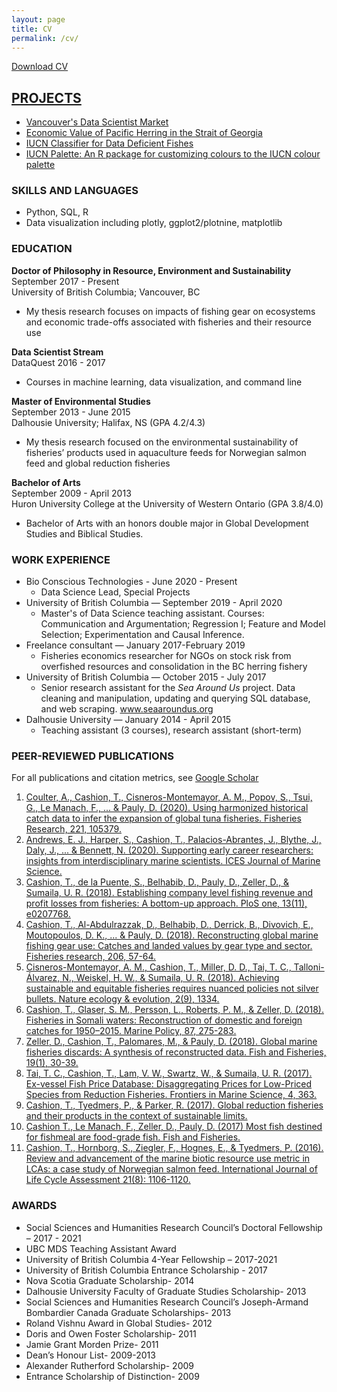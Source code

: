 ```yaml
---
layout: page
title: CV
permalink: /cv/
---
```

<a href="/cv_files/cv_pdf.pdf" download="Cashion_CV.pdf">Download CV</a>

## <a href="../projects">PROJECTS</a>
* [Vancouver's Data Scientist Market](https://towardsdatascience.com/vancouvers-data-scientist-market-24c43307d784)  
* [Economic Value of Pacific Herring in the Strait of Georgia](https://timcashion.github.io/PacificHerring/)  
* [IUCN Classifier for Data Deficient Fishes](https://timcashion.github.io/iucn_classifier)
* [IUCN Palette: An R package for customizing colours to the IUCN colour palette](https://github.com/timcashion/IUCNpalette)  

### SKILLS AND LANGUAGES
* Python, SQL, R
* Data visualization including plotly, ggplot2/plotnine, matplotlib 

### EDUCATION
**Doctor of Philosophy in Resource, Environment and Sustainability**  
September 2017 - Present  
University of British Columbia; Vancouver, BC	  
*	My thesis research focuses on impacts of fishing gear on ecosystems and economic trade-offs associated with fisheries and their resource use

**Data Scientist Stream**  
DataQuest 2016 - 2017  
* Courses in machine learning, data visualization, and command line

**Master of Environmental Studies**  	  
September 2013 - June 2015   
Dalhousie University; Halifax, NS (GPA 4.2/4.3)	  
*	My thesis research focused on the environmental sustainability of fisheries’ products used in aquaculture feeds for Norwegian salmon feed and global reduction fisheries  

**Bachelor of Arts**   
September 2009 - April 2013  
Huron University College at the University of Western Ontario (GPA 3.8/4.0)  
*	Bachelor of Arts with an honors double major in Global Development Studies and Biblical Studies.

### WORK EXPERIENCE
* Bio Conscious Technologies - June 2020 - Present
  * Data Science Lead, Special Projects
* University of British Columbia — September 2019 - April 2020
  * Master's of Data Science teaching assistant. Courses: Communication and Argumentation; Regression I; Feature and Model Selection; Experimentation and Causal Inference. 
* Freelance consultant — January 2017-February 2019
  * Fisheries economics researcher for NGOs on stock risk from overfished resources and consolidation in the BC herring fishery
* University of British Columbia — October 2015 - July 2017
  * Senior research assistant for the *Sea Around Us* project. Data cleaning and manipulation, updating and querying SQL database, and web scraping. www.seaaroundus.org
* Dalhousie University — January 2014 - April 2015
  * Teaching assistant (3 courses), research assistant (short-term)

### PEER-REVIEWED PUBLICATIONS
For all publications and citation metrics, see [Google Scholar](https://scholar.google.ca/citations?user=9jHx30gAAAAJ&hl=en)

1. [Coulter, A., Cashion, T., Cisneros-Montemayor, A. M., Popov, S., Tsui, G., Le Manach, F., ... & Pauly, D. (2020). Using harmonized historical catch data to infer the expansion of global tuna fisheries. Fisheries Research, 221, 105379.](https://www.sciencedirect.com/science/article/pii/S0165783619302346)
1. [Andrews, E. J., Harper, S., Cashion, T., Palacios-Abrantes, J., Blythe, J., Daly, J., ... & Bennett, N. (2020). Supporting early career researchers: insights from interdisciplinary marine scientists. ICES Journal of Marine Science.](https://academic.oup.com/icesjms/advance-article/doi/10.1093/icesjms/fsz247/5704875)
1. [Cashion, T., de la Puente, S., Belhabib, D., Pauly, D., Zeller, D., & Sumaila, U. R. (2018). Establishing company level fishing revenue and profit losses from fisheries: A bottom-up approach. PloS one, 13(11), e0207768.](https://journals.plos.org/plosone/article?id=10.1371/journal.pone.0207768)
1. [Cashion, T., Al-Abdulrazzak, D., Belhabib, D., Derrick, B., Divovich, E., Moutopoulos, D. K., ... & Pauly, D. (2018). Reconstructing global marine fishing gear use: Catches and landed values by gear type and sector. Fisheries research, 206, 57-64.](https://www.researchgate.net/profile/Dimitrios_Moutopoulos/publication/325106620_Reconstructing_global_marine_fishing_gear_use_Catches_and_landed_values_by_gear_type_and_sector/links/5af947a80f7e9b026bf6def7/Reconstructing-global-marine-fishing-gear-use-Catches-and-landed-values-by-gear-type-and-sector.pdf)
1. [Cisneros-Montemayor, A. M., Cashion, T., Miller, D. D., Tai, T. C., Talloni-Álvarez, N., Weiskel, H. W., & Sumaila, U. R. (2018). Achieving sustainable and equitable fisheries requires nuanced policies not silver bullets. Nature ecology & evolution, 2(9), 1334.](https://www.nature.com/articles/s41559-018-0633-0)  
1. [Cashion, T., Glaser, S. M., Persson, L., Roberts, P. M., & Zeller, D. (2018). Fisheries in Somali waters: Reconstruction of domestic and foreign catches for 1950–2015. Marine Policy, 87, 275-283.](https://static1.squarespace.com/static/5a77eab3dc2b4a0bdb3fc605/t/5a949e5de4966b42ef9c1ef9/1519689310791/Cashion_Glaser_etal_2018_MP_Somalia_reconstruction.pdf)
1. [Zeller, D., Cashion, T., Palomares, M., & Pauly, D. (2018). Global marine fisheries discards: A synthesis of reconstructed data. Fish and Fisheries, 19(1), 30-39.](https://onlinelibrary.wiley.com/doi/pdf/10.1111/faf.12233)
1.	[Tai, T. C., Cashion, T., Lam, V. W., Swartz, W., & Sumaila, U. R. (2017). Ex-vessel Fish Price Database: Disaggregating Prices for Low-Priced Species from Reduction Fisheries. Frontiers in Marine Science, 4, 363.](https://www.frontiersin.org/articles/10.3389/fmars.2017.00363/full)
1.	[Cashion, T., Tyedmers, P., & Parker, R. (2017). Global reduction fisheries and their products in the context of sustainable limits.](https://onlinelibrary.wiley.com/doi/abs/10.1111/faf.12222)
1.	[Cashion T., Le Manach, F., Zeller, D., Pauly, D. (2017) Most fish destined for fishmeal are food-grade fish. Fish and Fisheries.](https://onlinelibrary.wiley.com/doi/abs/10.1111/faf.12209)
1.	[Cashion, T., Hornborg, S., Ziegler, F., Hognes, E., & Tyedmers, P. (2016). Review and advancement of the marine biotic resource use metric in LCAs: a case study of Norwegian salmon feed. International Journal of Life Cycle Assessment 21(8): 1106-1120.](https://link.springer.com/article/10.1007/s11367-016-1092-y)


### AWARDS
*	Social Sciences and Humanities Research Council’s Doctoral Fellowship – 2017 - 2021
* UBC MDS Teaching Assistant Award
*	University of British Columbia 4-Year Fellowship – 2017-2021 
*	University of British Columbia Entrance Scholarship - 2017
*	Nova Scotia Graduate Scholarship- 2014
*	Dalhousie University Faculty of Graduate Studies Scholarship- 2013
*	Social Sciences and Humanities Research Council’s Joseph-Armand Bombardier Canada Graduate Scholarships- 2013
*	Roland Vishnu Award in Global Studies- 2012
*	Doris and Owen Foster Scholarship- 2011
*	Jamie Grant Morden Prize- 2011
*	Dean’s Honour List- 2009-2013
*	Alexander Rutherford Scholarship- 2009
*	Entrance Scholarship of Distinction- 2009